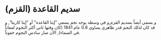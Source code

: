 # سديم القاعدة (القزم)

و يسمي أيضاً بسديم القزم,و في وسطه يوجد نجم يسمي "إيتا القاعدة" أو "إيتا
كارينا", و قد كان لذلك النجم قدر ظاهري يساوي 0.8 عام 1841 (كان وقتها ثاني أكثر
النجوم لمعاناً في السماء), الآن صار سادس النجوم خفوتاً.
